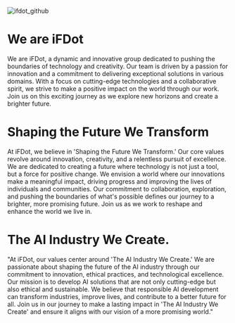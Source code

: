 ![ifdot_github](https://github.com/iFDot/.github/assets/133370084/d4405aa3-bc2f-4f23-899f-7a50e6e78e4e)

# We are iFDot

We are iFDot, a dynamic and innovative group dedicated to pushing the boundaries of technology and creativity. Our team is driven by a passion for innovation and a commitment to delivering exceptional solutions in various domains. With a focus on cutting-edge technologies and a collaborative spirit, we strive to make a positive impact on the world through our work. Join us on this exciting journey as we explore new horizons and create a brighter future.

# Shaping the Future We Transform

At iFDot, we believe in 'Shaping the Future We Transform.' Our core values revolve around innovation, creativity, and a relentless pursuit of excellence. We are dedicated to creating a future where technology is not just a tool, but a force for positive change. We envision a world where our innovations make a meaningful impact, driving progress and improving the lives of individuals and communities. Our commitment to collaboration, exploration, and pushing the boundaries of what's possible defines our journey to a brighter, more promising future. Join us as we work to reshape and enhance the world we live in.

# The AI Industry We Create.

"At iFDot, our values center around 'The AI Industry We Create.' We are passionate about shaping the future of the AI industry through our commitment to innovation, ethical practices, and technological excellence. Our mission is to develop AI solutions that are not only cutting-edge but also ethical and sustainable. We believe that responsible AI development can transform industries, improve lives, and contribute to a better future for all. Join us in our journey to make a lasting impact in 'The AI Industry We Create' and ensure it aligns with our vision of a more promising world."
